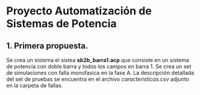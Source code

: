 # Proyecto Automatización de Sistemas de Potencia

## 1. Primera propuesta.
Se crea un sistema el sistea **sb2b_barra1.acp** que consiste en un sistema de potencia con doble barra y todos los campos en barra 1. Se crea un set de simulaciones con falla monofasica en la fase A. La descripción detallada del set de pruebas se encuentra en el archivo *caracteristicas.csv* adjunto en la carpeta de fallas.